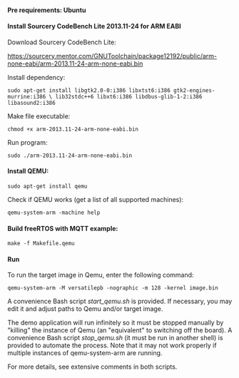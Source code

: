 #### Pre requirements: Ubuntu

#### Install Sourcery CodeBench Lite 2013.11-24 for ARM EABI

Download Sourcery CodeBench Lite:

https://sourcery.mentor.com/GNUToolchain/package12192/public/arm-none-eabi/arm-2013.11-24-arm-none-eabi.bin

Install dependency:

`sudo apt-get install libgtk2.0-0:i386 libxtst6:i386 gtk2-engines-murrine:i386 \
lib32stdc++6 libxt6:i386 libdbus-glib-1-2:i386 libasound2:i386`

Make file executable:

`chmod +x arm-2013.11-24-arm-none-eabi.bin`

Run program:

`sudo ./arm-2013.11-24-arm-none-eabi.bin`

#### Install QEMU:

`sudo apt-get install qemu`

Check if QEMU works (get a list of all supported machines):

`qemu-system-arm -machine help`

#### Build freeRTOS with MQTT example:

`make -f Makefile.qemu`

#### Run

To run the target image in Qemu, enter the following command:

`qemu-system-arm -M versatilepb -nographic -m 128 -kernel image.bin`

A convenience Bash script _start_qemu.sh_ is provided. If necessary, you may edit it and adjust paths to Qemu and/or target image.

The demo application will run infinitely so it must be stopped manually by "killing" the instance of Qemu (an "equivalent" to switching off the board). A convenience Bash script _stop_qemu.sh_ (it must be run in another shell) is provided to automate the process. Note that it may not work properly if multiple instances of qemu-system-arm are running.

For more details, see extensive comments in both scripts.

